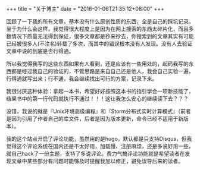 +++
title  = "关于博主"
date = "2016-01-06T21:35:12+08:00"
+++

回顾了一下我的所有文章，基本没有什么原创性质的东西，全是自己的踩坑记录。至于为什么会这样，我觉得很大程度上是因为在网上搜索的东西太碎片化，而且多数情况下质量无法得到保证，很多文章都是抄来抄去，你搜索到的文章其实有可能已经被很多人(不注名)转载了多次，而其中的错误根本没有人发现。没有人去验证文章中说的到底是否行得通。

所以我觉得我写的这些东西如果有人看到，还是应该有一些用处的，起码我写的东西都是经过我自己的验证的，不管思路是来自自己还是他人，我会自己实验一遍，行得通就写出来；行不通，我会继续找出可行的方案，记录下来。

我很讨厌这种体验：拿起一本书，希望好好按照这本书的指引学会一项新技能了，结果书中的第一行代码就执行不通过！！！这让我怎么安心的继续读下去？？？

没错，我说的就是『Unix环境高级编程』和『Storm分布式实时计算模式』（前者是因为引用了作者自己的库文件，后者是因为版本更新，命令已经不适用于新版本）。

我的这个站点开启了评论功能，虽然用的是hugo，默认都是只支持Disqus，但我觉得这个评论系统在国内还是不太好用，加载慢、注册麻烦，还是多说好用一些，就自己hack了一份主题，支持了多说评论。费力气搞评论功能就是希望读者在发现文章中某些部分有问题时能够及时提醒我加以修正，避免误导后来的读者。